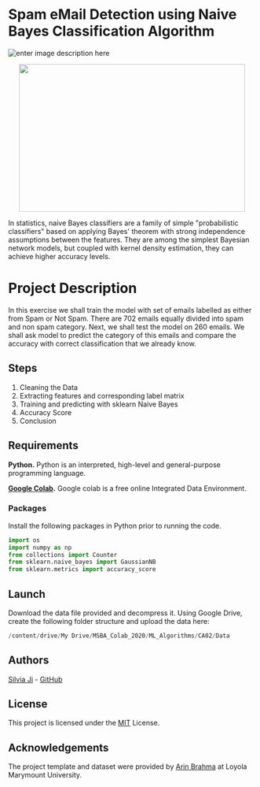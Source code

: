 # Spam eMail Detection using Naive Bayes Classification Algorithm
![enter image description here](https://emailchef.com/wp-content/uploads/2019/06/email-spam-reputation-636x425.png)
<p align="center">
  <img width="460" height="300" src="http://www.fillmurray.com/460/300">
</p>

In statistics, naive Bayes classifiers are a family of simple "probabilistic classifiers" based on applying Bayes' theorem with strong independence assumptions between the features. They are among the simplest Bayesian network models, but coupled with kernel density estimation, they can achieve higher accuracy levels.


# Project Description

In this exercise we shall train the model with set of emails labelled as either from Spam or Not Spam. There are 702 emails equally divided into spam and non spam category. Next, we shall test the model on 260 emails. We shall ask model to predict the category of this emails and compare the accuracy with correct classification that we already know.

## Steps

 1. Cleaning the Data
 2. Extracting features and corresponding label matrix
 3. Training and predicting with sklearn Naive Bayes
 4. Accuracy Score
 5. Conclusion

## Requirements

**Python.** Python is an interpreted, high-level and general-purpose programming language. 

**[Google Colab](https://colab.research.google.com/notebooks/intro.ipynb#recent=true).** Google colab is a free online Integrated Data Environment.

### Packages 
Install the following packages in Python prior to running the code.
```python
import os
import numpy as np
from collections import Counter
from sklearn.naive_bayes import GaussianNB
from sklearn.metrics import accuracy_score
```

## Launch

Download the data file provided and decompress it. Using Google Drive, create the following folder structure and upload the data here:

```python
/content/drive/My Drive/MSBA_Colab_2020/ML_Algorithms/CA02/Data
```

## Authors

[Silvia Ji](https://www.linkedin.com/in/silviaji/) - [GitHub](github.com/jisilvia)

## License
This project is licensed under the [MIT](https://choosealicense.com/licenses/mit/) License.

## Acknowledgements

The project template and dataset were provided by [Arin Brahma](https://github.com/ArinB) at Loyola Marymount University.

